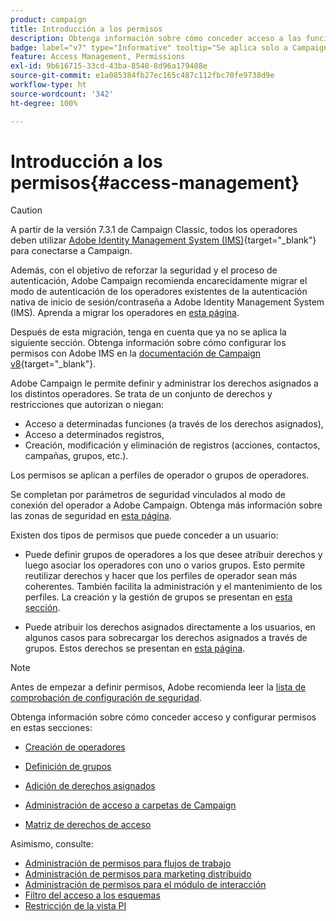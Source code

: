 ```yaml
---
product: campaign
title: Introducción a los permisos
description: Obtenga información sobre cómo conceder acceso a las funciones de Campaign
badge: label="v7" type="Informative" tooltip="Se aplica solo a Campaign Classic v7"
feature: Access Management, Permissions
exl-id: 9b616715-33cd-43ba-8548-8d96a179408e
source-git-commit: e1a085384fb27ec165c487c112fbc70fe9738d9e
workflow-type: ht
source-wordcount: '342'
ht-degree: 100%

---
```


# Introducción a los permisos{#access-management}


>[!CAUTION]
>
>A partir de la versión 7.3.1 de Campaign Classic, todos los operadores deben utilizar [Adobe Identity Management System (IMS)](https://helpx.adobe.com/es/enterprise/using/identity.html){target="_blank"} para conectarse a Campaign.
>
>Además, con el objetivo de reforzar la seguridad y el proceso de autenticación, Adobe Campaign recomienda encarecidamente migrar el modo de autenticación de los operadores existentes de la autenticación nativa de inicio de sesión/contraseña a Adobe Identity Management System (IMS). Aprenda a migrar los operadores en [esta página](../../technotes/using/migrate-users-to-ims.md).
> 
>Después de esta migración, tenga en cuenta que ya no se aplica la siguiente sección.  Obtenga información sobre cómo configurar los permisos con Adobe IMS en la [documentación de Campaign v8](https://experienceleague.adobe.com/docs/campaign/campaign-v8/admin/permissions/gs-permissions.html?lang=es){target="_blank"}.


Adobe Campaign le permite definir y administrar los derechos asignados a los distintos operadores. Se trata de un conjunto de derechos y restricciones que autorizan o niegan:

* Acceso a determinadas funciones (a través de los derechos asignados),
* Acceso a determinados registros,
* Creación, modificación y eliminación de registros (acciones, contactos, campañas, grupos, etc.).

Los permisos se aplican a perfiles de operador o grupos de operadores.

Se completan por parámetros de seguridad vinculados al modo de conexión del operador a Adobe Campaign. Obtenga más información sobre las zonas de seguridad en [esta página](../../installation/using/security-zones.md).

Existen dos tipos de permisos que puede conceder a un usuario:

* Puede definir grupos de operadores a los que desee atribuir derechos y luego asociar los operadores con uno o varios grupos. Esto permite reutilizar derechos y hacer que los perfiles de operador sean más coherentes. También facilita la administración y el mantenimiento de los perfiles. La creación y la gestión de grupos se presentan en [esta sección](access-management-groups.md).

* Puede atribuir los derechos asignados directamente a los usuarios, en algunos casos para sobrecargar los derechos asignados a través de grupos. Estos derechos se presentan en [esta página](access-management-named-rights.md).

>[!NOTE]
>
>Antes de empezar a definir permisos, Adobe recomienda leer la [lista de comprobación de configuración de seguridad](https://helpx.adobe.com/es/campaign/kb/acc-security.html).

Obtenga información sobre cómo conceder acceso y configurar permisos en estas secciones:

* [Creación de operadores](access-management-operators.md)

* [Definición de grupos](access-management-groups.md)

* [Adición de derechos asignados](access-management-named-rights.md)

* [Administración de acceso a carpetas de Campaign](access-management-folders.md)

* [Matriz de derechos de acceso](access-management-named-rights.md#access-rights-matrix)


Asimismo, consulte:

* [Administración de permisos para flujos de trabajo](../../workflow/using/managing-rights.md)
* [Administración de permisos para marketing distribuido](../../distributed/using/about-distributed-marketing.md#operators-and-entities)
* [Administración de permisos para el módulo de interacción](../../interaction/using/operator-profiles.md)
* [Filtro del acceso a los esquemas](../../configuration/using/filtering-schemas.md)
* [Restricción de la vista PI](../../configuration/using/restricting-pii-view.md)
